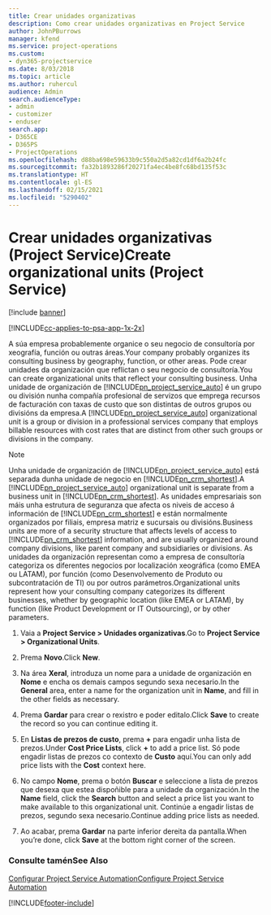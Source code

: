 ```yaml
---
title: Crear unidades organizativas
description: Como crear unidades organizativas en Project Service
author: JohnPBurrows
manager: kfend
ms.service: project-operations
ms.custom:
- dyn365-projectservice
ms.date: 8/03/2018
ms.topic: article
ms.author: ruhercul
audience: Admin
search.audienceType:
- admin
- customizer
- enduser
search.app:
- D365CE
- D365PS
- ProjectOperations
ms.openlocfilehash: d88ba698e59633b9c550a2d5a82cd1df6a2b24fc
ms.sourcegitcommit: fa32b1893286f20271fa4ec4be8fc68bd135f53c
ms.translationtype: HT
ms.contentlocale: gl-ES
ms.lasthandoff: 02/15/2021
ms.locfileid: "5290402"
---
```

# <a name="create-organizational-units-project-service"></a><span data-ttu-id="a2032-103">Crear unidades organizativas (Project Service)</span><span class="sxs-lookup"><span data-stu-id="a2032-103">Create organizational units (Project Service)</span></span>

[!include [banner](../includes/psa-now-project-operations.md)]

[!INCLUDE[cc-applies-to-psa-app-1x-2x](../includes/cc-applies-to-psa-app-1x-2x.md)]

<span data-ttu-id="a2032-104">A súa empresa probablemente organice o seu negocio de consultoría por xeografía, función ou outras áreas.</span><span class="sxs-lookup"><span data-stu-id="a2032-104">Your company probably organizes its consulting business by geography, function, or other areas.</span></span> <span data-ttu-id="a2032-105">Pode crear unidades da organización que reflictan o seu negocio de consultoría.</span><span class="sxs-lookup"><span data-stu-id="a2032-105">You can create organizational units that reflect your consulting business.</span></span> <span data-ttu-id="a2032-106">Unha unidade de organización de [!INCLUDE[pn_project_service_auto](../includes/pn-project-service-auto.md)] é un grupo ou división nunha compañía profesional de servizos que emprega recursos de facturación con taxas de custo que son distintas de outros grupos ou divisións da empresa.</span><span class="sxs-lookup"><span data-stu-id="a2032-106">A [!INCLUDE[pn_project_service_auto](../includes/pn-project-service-auto.md)] organizational unit is a group or division in a professional services company that employs billable resources with cost rates that are distinct from other such groups or divisions in the company.</span></span>  
  
> [!NOTE]
>  <span data-ttu-id="a2032-107">Unha unidade de organización de [!INCLUDE[pn_project_service_auto](../includes/pn-project-service-auto.md)] está separada dunha unidade de negocio en [!INCLUDE[pn_crm_shortest](../includes/pn-crm-shortest.md)].</span><span class="sxs-lookup"><span data-stu-id="a2032-107">A [!INCLUDE[pn_project_service_auto](../includes/pn-project-service-auto.md)] organizational unit is separate from a business unit in [!INCLUDE[pn_crm_shortest](../includes/pn-crm-shortest.md)].</span></span> <span data-ttu-id="a2032-108">As unidades empresariais son máis unha estrutura de seguranza que afecta os niveis de acceso á información de [!INCLUDE[pn_crm_shortest](../includes/pn-crm-shortest.md)] e están normalmente organizados por filiais, empresa matriz e sucursais ou divisións.</span><span class="sxs-lookup"><span data-stu-id="a2032-108">Business units are more of a security structure that affects levels of access to [!INCLUDE[pn_crm_shortest](../includes/pn-crm-shortest.md)] information, and are usually organized around company divisions, like parent company and subsidiaries or divisions.</span></span> <span data-ttu-id="a2032-109">As unidades da organización representan como a empresa de consultoría categoriza os diferentes negocios por localización xeográfica (como EMEA ou LATAM), por función (como Desenvolvemento de Produto ou subcontratación de TI) ou por outros parámetros.</span><span class="sxs-lookup"><span data-stu-id="a2032-109">Organizational units represent how your consulting company categorizes its different businesses, whether by geographic location (like EMEA or LATAM), by function (like Product Development or IT Outsourcing), or by other parameters.</span></span>  
  
1.  <span data-ttu-id="a2032-110">Vaia a **Project Service > Unidades organizativas**.</span><span class="sxs-lookup"><span data-stu-id="a2032-110">Go to **Project Service > Organizational Units**.</span></span>  
  
2.  <span data-ttu-id="a2032-111">Prema **Novo**.</span><span class="sxs-lookup"><span data-stu-id="a2032-111">Click **New**.</span></span>  
  
3.  <span data-ttu-id="a2032-112">Na área **Xeral**, introduza un nome para a unidade de organización en **Nome** e encha os demais campos segundo sexa necesario.</span><span class="sxs-lookup"><span data-stu-id="a2032-112">In the **General** area, enter a name for the organization unit in **Name**, and fill in the other fields as necessary.</span></span>  
  
4.  <span data-ttu-id="a2032-113">Prema **Gardar** para crear o rexistro e poder editalo.</span><span class="sxs-lookup"><span data-stu-id="a2032-113">Click **Save** to create the record so you can continue editing it.</span></span>  
  
5.  <span data-ttu-id="a2032-114">En **Listas de prezos de custo**, prema **+** para engadir unha lista de prezos.</span><span class="sxs-lookup"><span data-stu-id="a2032-114">Under **Cost Price Lists**, click **+** to add a price list.</span></span> <span data-ttu-id="a2032-115">Só pode engadir listas de prezos co contexto de **Custo** aquí.</span><span class="sxs-lookup"><span data-stu-id="a2032-115">You can only add price lists with the **Cost** context here.</span></span>  
  
6.  <span data-ttu-id="a2032-116">No campo **Nome**, prema o botón **Buscar** e seleccione a lista de prezos que desexa que estea dispoñible para a unidade da organización.</span><span class="sxs-lookup"><span data-stu-id="a2032-116">In the **Name** field, click the **Search** button and select a price list you want to make available to this organizational unit.</span></span> <span data-ttu-id="a2032-117">Continúe a engadir listas de prezos, segundo sexa necesario.</span><span class="sxs-lookup"><span data-stu-id="a2032-117">Continue adding price lists as needed.</span></span>  
  
7.  <span data-ttu-id="a2032-118">Ao acabar, prema **Gardar** na parte inferior dereita da pantalla.</span><span class="sxs-lookup"><span data-stu-id="a2032-118">When you’re done, click **Save** at the bottom right corner of the screen.</span></span>  
  
### <a name="see-also"></a><span data-ttu-id="a2032-119">Consulte tamén</span><span class="sxs-lookup"><span data-stu-id="a2032-119">See Also</span></span>  
 [<span data-ttu-id="a2032-120">Configurar Project Service Automation</span><span class="sxs-lookup"><span data-stu-id="a2032-120">Configure Project Service Automation</span></span>](../psa/configure.md)


[!INCLUDE[footer-include](../includes/footer-banner.md)]